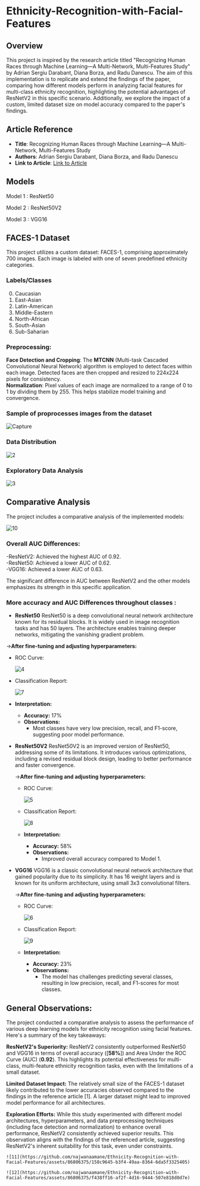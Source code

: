 # Ethnicity-Recognition-with-Facial-Features

## Overview

This project is inspired by the research article titled "Recognizing Human Races through Machine Learning—A Multi-Network, Multi-Features Study" by Adrian Sergiu Darabant, Diana Borza, and Radu Danescu. The aim of this implementation is to replicate and extend the findings of the paper, comparing how different models perform in analyzing facial features for multi-class ethnicity recognition, highlighting the potential advantages of ResNetV2 in this specific scenario.  Additionally, we explore the impact of a custom, limited dataset size on model accuracy compared to the paper's findings.

## Article Reference

- **Title**: Recognizing Human Races through Machine Learning—A Multi-Network, Multi-Features Study
- **Authors**: Adrian Sergiu Darabant, Diana Borza, and Radu Danescu
- **Link to Article**: [Link to Article](https://www.mdpi.com/2227-7390/9/2/195)

## Models 

Model 1 : ResNet50


Model 2 : ResNet50V2


Model 3 : VGG16


## FACES-1 Dataset

This project utilizes a custom dataset: FACES-1,  comprising approximately 700 images. Each image is labeled with one of seven predefined ethnicity categories. 

### Labels/Classes

0. Caucasian
1. East-Asian
2. Latin-American
3. Middle-Eastern
4. North-African
5. South-Asian
6. Sub-Saharian
   
###  Preprocessing:

**Face Detection and Cropping**: The **MTCNN** (Multi-task Cascaded Convolutional Neural Network) algorithm is employed to detect faces within each image. Detected faces are then cropped and resized to 224x224 pixels for consistency.  
**Normalization**: Pixel values of each image are normalized to a range of 0 to 1 by dividing them by 255. This helps stabilize model training and convergence.  

   ###  Sample of proprocesses images from the dataset  
     
   ![Capture](https://github.com/najwanaamane/Ethnicity-Recognition-with-Facial-Features/assets/86806375/3056885f-56f3-40a8-8097-fcf368bb24f7)
   
   ### Data Distribution  
     
   
   ![2](https://github.com/najwanaamane/Ethnicity-Recognition-with-Facial-Features/assets/86806375/2f76672e-3bf5-4986-a757-9ad285bf060b)
   
  ### Exploratory Data Analysis  
    

  ![3](https://github.com/najwanaamane/Ethnicity-Recognition-with-Facial-Features/assets/86806375/57976f82-2ed0-40ae-a233-bbb2bc62942c)



## Comparative Analysis

The project includes a comparative analysis of the implemented models:

![10](https://github.com/najwanaamane/Ethnicity-Recognition-with-Facial-Features/assets/86806375/e93de84d-c08e-44c0-9090-cd759bc4ed9b)

### Overall AUC Differences:  

-ResNetV2: Achieved the highest AUC of 0.92.  
-ResNet50: Achieved a lower AUC of 0.62.  
-VGG16: Achieved a lower AUC of 0.63.  

The significant difference in AUC between ResNetV2 and the other models emphasizes its strength in this specific application.  

### More accuracy and AUC Differences throughout classes : 

- **ResNet50**
  ResNet50 is a deep convolutional neural network architecture known for its residual blocks. It is widely used in image recognition tasks and has 50 layers. The architecture enables training deeper networks, mitigating the vanishing gradient problem.  


->**After fine-tuning and adjusting hyperparameters:**
 
  
  - ROC Curve:
      
    ![4](https://github.com/najwanaamane/Ethnicity-Recognition-with-Facial-Features/assets/86806375/d6de2d60-bdfd-4db1-992a-513e9e8c36d3)

  - Classification Report:
       
     ![7](https://github.com/najwanaamane/Ethnicity-Recognition-with-Facial-Features/assets/86806375/609a7469-f79b-4ec0-8e8c-9de89e0e95c0)

  - **Interpretation:**
    - **Accuracy:** 17%
    - **Observations:**
      - Most classes have very low precision, recall, and F1-score, suggesting poor model performance.

- **ResNet50V2**
  ResNet50V2 is an improved version of ResNet50, addressing some of its limitations. It introduces various optimizations, including a revised residual block design, leading to better performance and faster convergence.  
  
  ->**After fine-tuning and adjusting hyperparameters:**


  - ROC Curve:
    
    ![5](https://github.com/najwanaamane/Ethnicity-Recognition-with-Facial-Features/assets/86806375/e716e8cd-3e9b-4dbf-a49f-641962279776)

  - Classification Report:
       
     ![8](https://github.com/najwanaamane/Ethnicity-Recognition-with-Facial-Features/assets/86806375/a58be5d6-684b-488f-800b-b167a0dd516a)

  - **Interpretation:**
    - **Accuracy:** 58%
    - **Observations:**
      - Improved overall accuracy compared to Model 1.
        

- **VGG16**
  VGG16 is a classic convolutional neural network architecture that gained popularity due to its simplicity. It has 16 weight layers and is known for its uniform architecture, using small 3x3 convolutional filters.  
  
  ->**After fine-tuning and adjusting hyperparameters:**

  - ROC Curve:
      
     ![6](https://github.com/najwanaamane/Ethnicity-Recognition-with-Facial-Features/assets/86806375/a52522d5-b971-4b6a-9074-09410ac27184)

  - Classification Report:
     
     ![9](https://github.com/najwanaamane/Ethnicity-Recognition-with-Facial-Features/assets/86806375/bda3d67f-51e9-48ce-a413-3ba08e64b0a0)

  - **Interpretation:**
    - **Accuracy:** 23%
    - **Observations:**
      - The model has challenges predicting several classes, resulting in low precision, recall, and F1-scores for most classes.  
     
      

## General Observations:

The project conducted a comparative analysis to assess the performance of various deep learning models for ethnicity recognition using facial features. Here's a summary of the key takeaways:  

**ResNetV2's Superiority:**  ResNetV2 consistently outperformed ResNet50 and VGG16 in terms of overall accuracy ([**58%**]) and Area Under the ROC Curve (AUC) (**0.92**). This highlights its potential effectiveness for multi-class, multi-feature ethnicity recognition tasks, even with the limitations of a small dataset. 

**Limited Dataset Impact:**  The relatively small size of the FACES-1 dataset likely contributed to the lower accuracies observed compared to the findings in the reference article [1]. A larger dataset might lead to improved model performance for all architectures.  

**Exploration Efforts:**  While this study experimented with different model architectures, hyperparameters, and data preprocessing techniques (including face detection and normalization) to enhance overall performance, ResNetV2 consistently achieved superior results. This observation aligns with the findings of the referenced article, suggesting ResNetV2's inherent suitability for this task, even under constraints.    

    ![11](https://github.com/najwanaamane/Ethnicity-Recognition-with-Facial-Features/assets/86806375/158c9645-b3f4-49aa-8364-6da5f3325405)
  
    ![12](https://github.com/najwanaamane/Ethnicity-Recognition-with-Facial-Features/assets/86806375/f438ff16-af2f-4d16-9444-507e818d0d7e)




